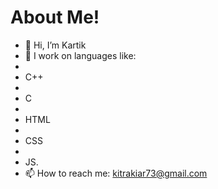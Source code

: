 # About Me!
- 👋 Hi, I’m Kartik
- 🌱 I work on languages like:
- <li> C++ </li>
-  <li>C</li>
-  <li> HTML</li>
-   <li> CSS</li>
-    <li> JS.</li>
- 📫 How to reach me: kitrakiar73@gmail.com
